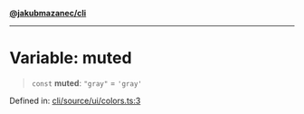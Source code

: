 [**@jakubmazanec/cli**](../../../README.md)

---

# Variable: muted

> `const` **muted**: `"gray"` = `'gray'`

Defined in:
[cli/source/ui/colors.ts:3](https://github.com/jakubmazanec/tools/blob/f779e75b9ef98389e12e52575295bd1ef364daca/packages/cli/source/ui/colors.ts#L3)
